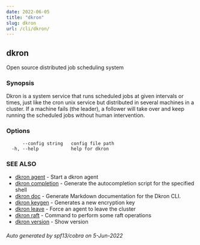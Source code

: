 ```yaml
---
date: 2022-06-05
title: "dkron"
slug: dkron
url: /cli/dkron/
---
```

## dkron

Open source distributed job scheduling system

### Synopsis

Dkron is a system service that runs scheduled jobs at given intervals or times,
just like the cron unix service but distributed in several machines in a cluster.
If a machine fails (the leader), a follower will take over and keep running the scheduled jobs without human intervention.

### Options

```
      --config string   config file path
  -h, --help            help for dkron
```

### SEE ALSO

* [dkron agent](/docs/cli/dkron_agent/)	 - Start a dkron agent
* [dkron completion](/docs/cli/dkron_completion/)	 - Generate the autocompletion script for the specified shell
* [dkron doc](/docs/cli/dkron_doc/)	 - Generate Markdown documentation for the Dkron CLI.
* [dkron keygen](/docs/cli/dkron_keygen/)	 - Generates a new encryption key
* [dkron leave](/docs/cli/dkron_leave/)	 - Force an agent to leave the cluster
* [dkron raft](/docs/cli/dkron_raft/)	 - Command to perform some raft operations
* [dkron version](/docs/cli/dkron_version/)	 - Show version

###### Auto generated by spf13/cobra on 5-Jun-2022
